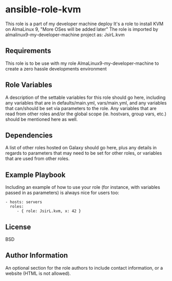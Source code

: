 ansible-role-kvm
=========

This role is a part of my developer machine deploy It's a role to install KVM on AlmaLinux 9, "More OSes will be added later"
The role is imported by almalinux9-my-developer-machine project as: JsirL.kvm


Requirements
------------
This role is to be use with my role AlmaLinux9-my-developer-machine to create a zero hassle developments environment

Role Variables
--------------

A description of the settable variables for this role should go here, including any variables that are in defaults/main.yml, vars/main.yml, and any variables that can/should be set via parameters to the role. Any variables that are read from other roles and/or the global scope (ie. hostvars, group vars, etc.) should be mentioned here as well.

Dependencies
------------

A list of other roles hosted on Galaxy should go here, plus any details in regards to parameters that may need to be set for other roles, or variables that are used from other roles.

Example Playbook
----------------

Including an example of how to use your role (for instance, with variables passed in as parameters) is always nice for users too:

    - hosts: servers
      roles:
         - { role: JsirL.kvm, x: 42 }

License
-------

BSD

Author Information
------------------

An optional section for the role authors to include contact information, or a website (HTML is not allowed).
